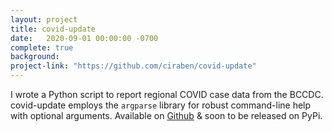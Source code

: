 ```yaml
---
layout: project
title: covid-update
date:   2020-09-01 00:00:00 -0700
complete: true
background:
project-link: "https://github.com/ciraben/covid-update"
---
```


I wrote a Python script to report regional COVID case data from the BCCDC.
covid-update employs the `argparse` library for robust command-line help with optional arguments. Available on [Github](https://github.com/ciraben/covid-update) & soon to be released on PyPi.
